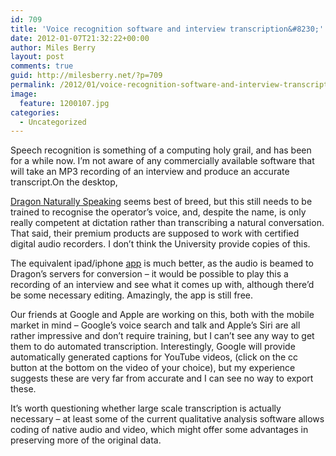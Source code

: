 ```yaml
---
id: 709
title: 'Voice recognition software and interview transcription&#8230;'
date: 2012-01-07T21:32:22+00:00
author: Miles Berry
layout: post 
comments: true
guid: http://milesberry.net/?p=709
permalink: /2012/01/voice-recognition-software-and-interview-transcription/
image:
  feature: 1200107.jpg
categories:
  - Uncategorized
---
```

Speech recognition is something of a computing holy grail, and has been for a while now. I&#8217;m not aware of any commercially available software that will take an MP3 recording of an interview and produce an accurate transcript.<!--more-->On the desktop, 

[Dragon Naturally Speaking](http://www.nuance.com/for-individuals/by-product/dragon-for-pc/index.htm) seems best of breed, but this still needs to be trained to recognise the operator&#8217;s voice, and, despite the name, is only really competent at dictation rather than transcribing a natural conversation. That said, their premium products are supposed to work with certified digital audio recorders. I don&#8217;t think the University provide copies of this.

The equivalent ipad/iphone [app](http://itunes.apple.com/gb/app/dragon-dictation/id341446764?mt=8) is much better, as the audio is beamed to Dragon&#8217;s servers for conversion &#8211; it would be possible to play this a recording of an interview and see what it comes up with, although there&#8217;d be some necessary editing. Amazingly, the app is still free.

Our friends at Google and Apple are working on this, both with the mobile market in mind &#8211; Google&#8217;s voice search and talk and Apple&#8217;s Siri are all rather impressive and don&#8217;t require training, but I can&#8217;t see any way to get them to do automated transcription. Interestingly, Google will provide automatically generated captions for YouTube videos, (click on the cc button at the bottom on the video of your choice), but my experience suggests these are very far from accurate and I can see no way to export these.

It&#8217;s worth questioning whether large scale transcription is actually necessary &#8211; at least some of the current qualitative analysis software allows coding of native audio and video, which might offer some advantages in preserving more of the original data.